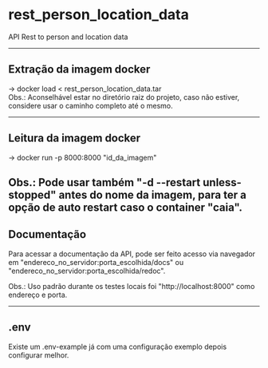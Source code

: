 # rest_person_location_data
API Rest to person and location data

---
## Extração da imagem docker
-> docker load < rest_person_location_data.tar
<br>
Obs.: Aconselhável estar no diretório raiz do projeto, caso não estiver, considere usar o caminho completo até o mesmo.

---
## Leitura da imagem docker
-> docker run -p 8000:8000 "id_da_imagem"

Obs.: Pode usar também "-d --restart unless-stopped" antes do nome da imagem, para ter a opção de auto restart caso o container "caia".
---

## Documentação
Para acessar a documentação da API, pode ser feito acesso via navegador em "endereco_no_servidor:porta_escolhida/docs" ou "endereco_no_servidor:porta_escolhida/redoc".

Obs.: Uso padrão durante os testes locais foi "http://localhost:8000" como endereço e porta.

---
## .env
Existe um .env-example já com uma configuração exemplo depois configurar melhor.
